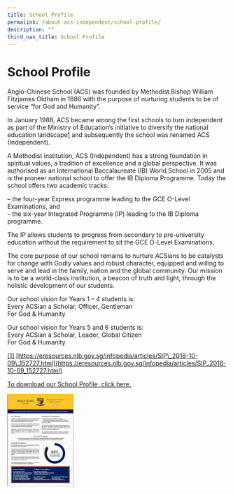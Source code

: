 ```yaml
---
title: School Profile
permalink: /about-acs-independent/school-profile/
description: ""
third_nav_title: School Profile
---
```

# School Profile

Anglo-Chinese School (ACS) was founded by Methodist Bishop William Fitzjames Oldham in 1886 with the purpose of nurturing students to be of service “for God and Humanity”.

In January 1988, ACS became among the first schools to turn independent as part of the Ministry of Education’s initiative to diversify the national education landscape[1]() and subsequently the school was renamed ACS (Independent).

A Methodist institution, ACS (Independent) has a strong foundation in spiritual values, a tradition of excellence and a global perspective. It was authorised as an International Baccalaureate (IB) World School in 2005 and is the pioneer national school to offer the IB Diploma Programme. Today the school offers two academic tracks:

– the four-year Express programme leading to the GCE O-Level Examinations, and   
– the six-year Integrated Programme (IP) leading to the IB Diploma programme.

The IP allows students to progress from secondary to pre-university education without the requirement to sit the GCE O-Level Examinations.

The core purpose of our school remains to nurture ACSians to be catalysts for change with Godly values and robust character, equipped and willing to serve and lead in the family, nation and the global community. Our mission is to be a world-class institution, a beacon of truth and light, through the holistic development of our students.

Our school vision for Years 1 – 4 students is:   
Every ACSian a Scholar, Officer, Gentleman   
For God & Humanity

Our school vision for Years 5 and 6 students is:   
Every ACSian a Scholar, Leader, Global Citizen   
For God & Humanity


[\[1\]](https://www.acsindep.moe.edu.sg/about-acs-independent/school-profile/#_ftnref1) [https://eresources.nlb.gov.sg/infopedia/articles/SIP\_2018-10-09\_152727.html](https://eresources.nlb.gov.sg/infopedia/articles/SIP_2018-10-09_152727.html)

<a href="/files/About%20ACS(I)/School%20Profile/ACSI-School-Profile-2022_final-compressed.pdf" target="_blank">To download our School Profile, click here.</a>

<img src="/images/About%20ACS(I)/School%20Profile/Capture-214x300.jpg" style="width:30%;float:left"><br clear="left">